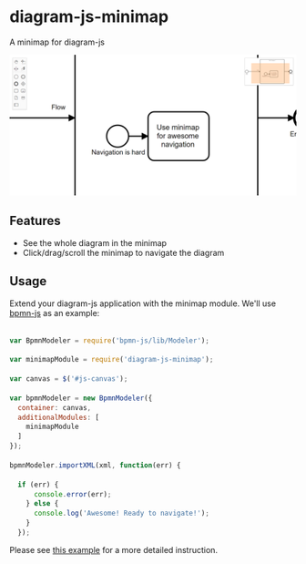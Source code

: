 # diagram-js-minimap

A minimap for diagram-js

![Minimap](docs/screenshot.png)

## Features

* See the whole diagram in the minimap
* Click/drag/scroll the minimap to navigate the diagram

## Usage

Extend your diagram-js application with the minimap module. We'll use [bpmn-js](https://github.com/bpmm-io/bpmn-js) as an example:

```javascript

var BpmnModeler = require('bpmn-js/lib/Modeler');

var minimapModule = require('diagram-js-minimap');

var canvas = $('#js-canvas');

var bpmnModeler = new BpmnModeler({
  container: canvas,
  additionalModules: [
    minimapModule
  ]
});

bpmnModeler.importXML(xml, function(err) {

  if (err) {
      console.error(err);
    } else {
      console.log('Awesome! Ready to navigate!');
    }
  });

```

Please see [this example](https://github.com/bpmn-io/bpmn-js-examples/tree/master/minimap) for a more detailed instruction.
